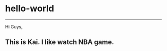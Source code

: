 # hello-world

---------------------------
Hi Guys,

This is Kai. I like watch NBA game.
--------------------------------------------------
